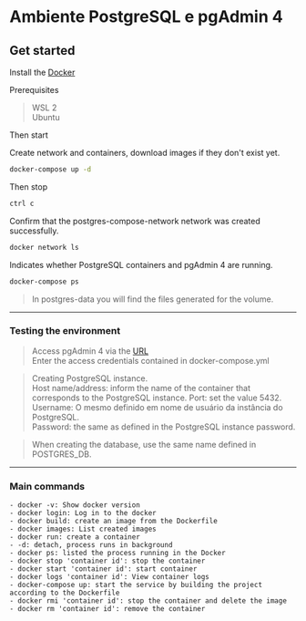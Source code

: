 # Ambiente PostgreSQL e pgAdmin 4

## Get started

Install the [Docker](https://www.docker.com/)

Prerequisites

> WSL 2  
> Ubuntu

Then start

Create network and containers, download images if they don't exist yet.

```bash
docker-compose up -d
```

Then stop

```bash
ctrl c
```

Confirm that the postgres-compose-network network was created successfully.

```bash
docker network ls
```

Indicates whether PostgreSQL containers and pgAdmin 4 are running.

```bash
docker-compose ps
```

> In postgres-data you will find the files generated for the volume.

---

### Testing the environment

> Access pgAdmin 4 via the [URL](http://localhost:16543)  
> Enter the access credentials contained in docker-compose.yml

> Creating PostgreSQL instance.  
> Host name/address: inform the name of the container that corresponds to the PostgreSQL instance.
> Port: set the value 5432.  
> Username: O mesmo definido em nome de usuário da instância do PostgreSQL.  
> Password: the same as defined in the PostgreSQL instance password.

> When creating the database, use the same name defined in POSTGRES_DB.

---

### Main commands

    - docker -v: Show docker version
    - docker login: Log in to the docker
    - docker build: create an image from the Dockerfile
    - docker images: List created images
    - docker run: create a container
    - -d: detach, process runs in background
    - docker ps: listed the process running in the Docker
    - docker stop 'container id': stop the container
    - docker start 'container id': start container
    - docker logs 'container id': View container logs
    - docker-compose up: start the service by building the project according to the Dockerfile
    - docker rmi 'container id': stop the container and delete the image
    - docker rm 'container id': remove the container

